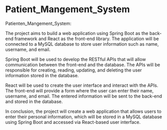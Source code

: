 # Patient_Mangement_System
Patienten_Mangement_System:

The project aims to build a web application using Spring Boot as the back-end framework and React as the front-end library. The application will be connected to a MySQL database to store user information such as name, username, and email.

Spring Boot will be used to develop the RESTful APIs that will allow communication between the front-end and the database. The APIs will be responsible for creating, reading, updating, and deleting the user information stored in the database.

React will be used to create the user interface and interact with the APIs. The front-end will provide a form where the user can enter their name, username, and email. The entered information will be sent to the back-end and stored in the database.

In conclusion, the project will create a web application that allows users to enter their personal information, which will be stored in a MySQL database using Spring Boot and accessed via React-based user interface.


